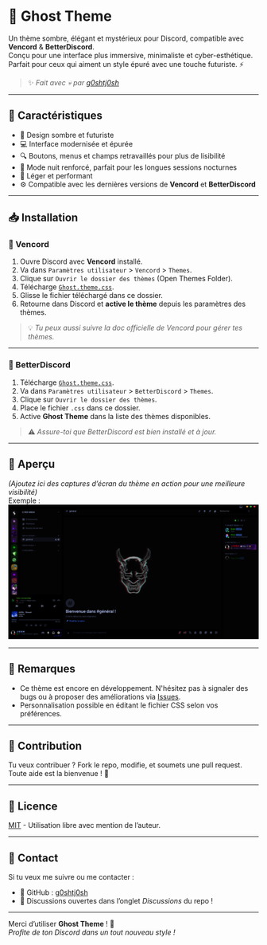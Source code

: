# 👻 Ghost Theme

Un thème sombre, élégant et mystérieux pour Discord, compatible avec **Vencord** & **BetterDiscord**.  
Conçu pour une interface plus immersive, minimaliste et cyber-esthétique. Parfait pour ceux qui aiment un style épuré avec une touche futuriste. ⚡

> ✨ *Fait avec 💀 par [g0shtj0sh](https://github.com/g0shtj0sh)*

---

## 🧩 Caractéristiques

- 🎨 Design sombre et futuriste
- 💻 Interface modernisée et épurée
- 🔍 Boutons, menus et champs retravaillés pour plus de lisibilité
- 🌙 Mode nuit renforcé, parfait pour les longues sessions nocturnes
- 🚀 Léger et performant
- ⚙️ Compatible avec les dernières versions de **Vencord** et **BetterDiscord**

---

## 📥 Installation

### 🔮 Vencord

1. Ouvre Discord avec **Vencord** installé.
2. Va dans `Paramètres utilisateur` > `Vencord` > `Themes`.
3. Clique sur `Ouvrir le dossier des thèmes` (Open Themes Folder).
4. Télécharge [`Ghost.theme.css`](https://github.com/g0shtj0sh/Ghost-Th-me/raw/main/Ghost.theme.css).
5. Glisse le fichier téléchargé dans ce dossier.
6. Retourne dans Discord et **active le thème** depuis les paramètres des thèmes.

> 💡 *Tu peux aussi suivre la doc officielle de Vencord pour gérer tes thèmes.*

---

### 👻 BetterDiscord

1. Télécharge [`Ghost.theme.css`](https://github.com/g0shtj0sh/Ghost-Th-me/raw/main/Ghost.theme.css).
2. Va dans `Paramètres utilisateur` > `BetterDiscord` > `Themes`.
3. Clique sur `Ouvrir le dossier des thèmes`.
4. Place le fichier `.css` dans ce dossier.
5. Active **Ghost Theme** dans la liste des thèmes disponibles.

> ⚠️ *Assure-toi que BetterDiscord est bien installé et à jour.*

---

## 📸 Aperçu

*(Ajoutez ici des captures d’écran du thème en action pour une meilleure visibilité)*  
Exemple :  
![Preview](https://github.com/g0shtj0sh/Ghost-Th-me/blob/main/preview.png)

---

## 📌 Remarques

- Ce thème est encore en développement. N'hésitez pas à signaler des bugs ou à proposer des améliorations via [Issues](https://github.com/g0shtj0sh/Ghost-Th-me/issues).
- Personnalisation possible en éditant le fichier CSS selon vos préférences.

---

## 🧠 Contribution

Tu veux contribuer ? Fork le repo, modifie, et soumets une pull request. Toute aide est la bienvenue ! 🙌

---

## 📄 Licence

[MIT](https://choosealicense.com/licenses/mit/) - Utilisation libre avec mention de l’auteur.

---

## 💬 Contact

Si tu veux me suivre ou me contacter :
- 🐙 GitHub : [g0shtj0sh](https://github.com/g0shtj0sh)
- 🧵 Discussions ouvertes dans l’onglet *Discussions* du repo !

---

Merci d’utiliser **Ghost Theme** ! 👻  
*Profite de ton Discord dans un tout nouveau style !*
